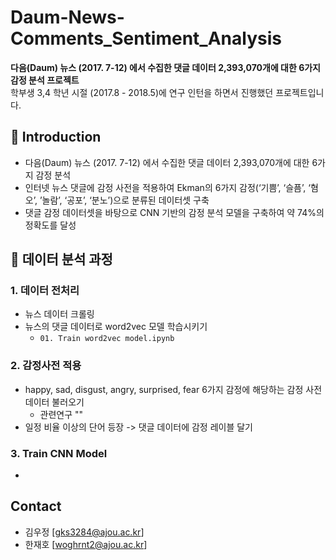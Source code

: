 # Daum-News-Comments_Sentiment_Analysis
**다음(Daum) 뉴스 (2017. 7-12) 에서 수집한 댓글 데이터 2,393,070개에 대한 6가지 감정 분석 프로젝트**   
학부생 3,4 학년 시절 (2017.8 - 2018.5)에 연구 인턴을 하면서 진행했던 프로젝트입니다.


## 📖 Introduction
- 다음(Daum) 뉴스 (2017. 7-12) 에서 수집한 댓글 데이터 2,393,070개에 대한 6가지 감정 분석
- 인터넷 뉴스 댓글에 감정 사전을 적용하여 Ekman의 6가지 감정(‘기쁨’, ‘슬픔’, ‘혐오’, ’놀람’, ‘공포’, ‘분노’)으로 분류된 데이터셋 구축
- 댓글 감정 데이터셋을 바탕으로 CNN 기반의 감정 분석 모델을 구축하여 약 74%의 정확도를 달성

## 🐥 데이터 분석 과정

### 1. 데이터 전처리

- 뉴스 데이터 크롤링
- 뉴스의 댓글 데이터로 word2vec 모델 학습시키기
    - `01. Train word2vec model.ipynb`

### 2. 감정사전 적용 
- happy, sad, disgust, angry, surprised, fear 6가지 감정에 해당하는 감정 사전 데이터 불러오기 
    - 관련연구 ""
- 일정 비율 이상의 단어 등장 -> 댓글 데이터에 감정 레이블 달기 

### 3. Train CNN Model   
- 
  

## Contact
- 김우정 [gks3284@ajou.ac.kr]
- 한재호 [woghrnt2@ajou.ac.kr]


